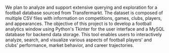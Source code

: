 We plan to analyze and support extensive querying and exploration for a football database sourced from
Transfermarkt. The dataset is composed of multiple CSV files with information on competitions, games,
clubs, players, and appearances.
The objective of this project is to develop a football analytics window using Python's Tkinter for the
user interface and a MySQL database for backend data storage. This tool enables users to interactively
analyze, search, and visualize various aspects of football players' and clubs' performance, market
behavior, and career trajectories.
